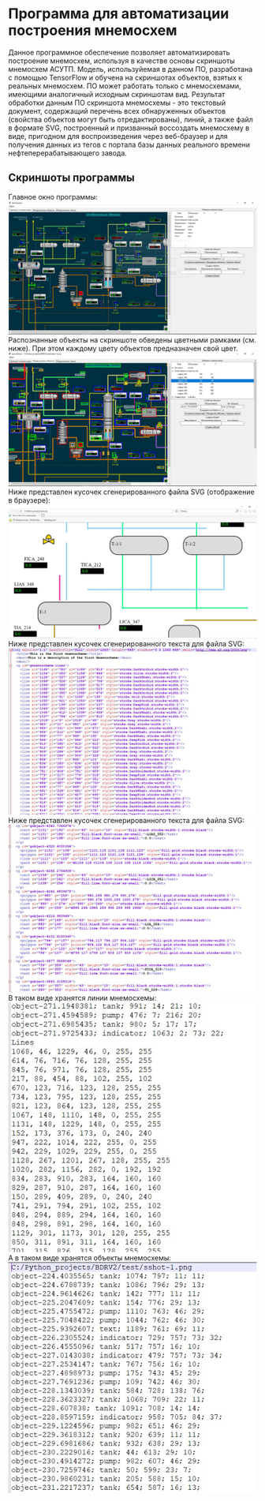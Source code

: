 # Программа для автоматизации построения мнемосхем

Данное программное обеспечение позволяет автоматизировать
построение мнемосхем, используя в качестве основы скриншоты
мнемосхем АСУТП. Модель, используйемая в данном ПО, разработана
с помощью TensorFlow и обучена на скриншотах объектов, взятых
к реальных мнемосхем. ПО может работать только с мнемосхемами,
имеющими аналогичный исходным скриншотам вид. Результат обработки
данным ПО скриншота мнемосхемы - это текстовый документ, содержащий
перечень всех обнаруженных объектов (свойства объектов могут быть
отредактированы), линий, а также файл в формате SVG, построенный
и призванный воссоздать мнемосхему в виде, пригодном для воспроизведения
через веб-браузер и для получения данных из тегов с портала базы
данных реального времени нефтеперерабатывающего завода.

## Скриншоты программы
Главное окно программы:
![Главное окно программы](for_readme/01_screenshot.jpg)
Распознанные объекты на скриншоте обведены цветными рамками (см. ниже).
При этом каждому цвету объектов предназначен свой цвет.
![Распознанные объекты](for_readme/02_screenshot.jpg)
Ниже представлен кусочек сгенерированного файла SVG (отображение в браузере):
![Сгенерированный SVG](for_readme/03_screenshot.jpg)
Ниже представлен кусочек сгенерированного текста для файла SVG:
![Листинг SVG](for_readme/04_screenshot.jpg)
Ниже представлен кусочек сгенерированного текста для файла SVG:
![Листинг SVG 2](for_readme/04_1_screenshot.jpg)
В таком виде хранятся линии мнемосхемы:
![Текстовое хранение линий мнемосхем](for_readme/05_screenshot.jpg)
А в таком виде хранятся объекты мнемосхемы:
![Текстовое хранение объектов мнемосхем](for_readme/05_1_screenshot.jpg)
